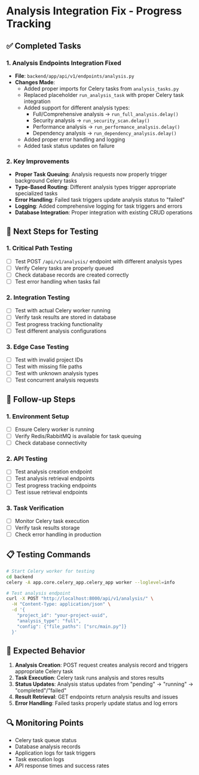 # Analysis Integration Fix - Progress Tracking

## ✅ Completed Tasks

### 1. Analysis Endpoints Integration Fixed
- **File**: `backend/app/api/v1/endpoints/analysis.py`
- **Changes Made**:
  - Added proper imports for Celery tasks from `analysis_tasks.py`
  - Replaced placeholder `run_analysis_task` with proper Celery task integration
  - Added support for different analysis types:
    - Full/Comprehensive analysis → `run_full_analysis.delay()`
    - Security analysis → `run_security_scan.delay()`
    - Performance analysis → `run_performance_analysis.delay()`
    - Dependency analysis → `run_dependency_analysis.delay()`
  - Added proper error handling and logging
  - Added task status updates on failure

### 2. Key Improvements
- **Proper Task Queuing**: Analysis requests now properly trigger background Celery tasks
- **Type-Based Routing**: Different analysis types trigger appropriate specialized tasks
- **Error Handling**: Failed task triggers update analysis status to "failed"
- **Logging**: Added comprehensive logging for task triggers and errors
- **Database Integration**: Proper integration with existing CRUD operations

## 🔄 Next Steps for Testing

### 1. Critical Path Testing
- [ ] Test POST `/api/v1/analysis/` endpoint with different analysis types
- [ ] Verify Celery tasks are properly queued
- [ ] Check database records are created correctly
- [ ] Test error handling when tasks fail

### 2. Integration Testing
- [ ] Test with actual Celery worker running
- [ ] Verify task results are stored in database
- [ ] Test progress tracking functionality
- [ ] Test different analysis configurations

### 3. Edge Case Testing
- [ ] Test with invalid project IDs
- [ ] Test with missing file paths
- [ ] Test with unknown analysis types
- [ ] Test concurrent analysis requests

## 🚀 Follow-up Steps

### 1. Environment Setup
- [ ] Ensure Celery worker is running
- [ ] Verify Redis/RabbitMQ is available for task queuing
- [ ] Check database connectivity

### 2. API Testing
- [ ] Test analysis creation endpoint
- [ ] Test analysis retrieval endpoints
- [ ] Test progress tracking endpoints
- [ ] Test issue retrieval endpoints

### 3. Task Verification
- [ ] Monitor Celery task execution
- [ ] Verify task results storage
- [ ] Check error handling in production

## 📋 Testing Commands

```bash
# Start Celery worker for testing
cd backend
celery -A app.core.celery_app.celery_app worker --loglevel=info

# Test analysis endpoint
curl -X POST "http://localhost:8000/api/v1/analysis/" \
  -H "Content-Type: application/json" \
  -d '{
    "project_id": "your-project-uuid",
    "analysis_type": "full",
    "config": {"file_paths": ["src/main.py"]}
  }'
```

## 🎯 Expected Behavior

1. **Analysis Creation**: POST request creates analysis record and triggers appropriate Celery task
2. **Task Execution**: Celery task runs analysis and stores results
3. **Status Updates**: Analysis status updates from "pending" → "running" → "completed"/"failed"
4. **Result Retrieval**: GET endpoints return analysis results and issues
5. **Error Handling**: Failed tasks properly update status and log errors

## 🔍 Monitoring Points

- Celery task queue status
- Database analysis records
- Application logs for task triggers
- Task execution logs
- API response times and success rates
